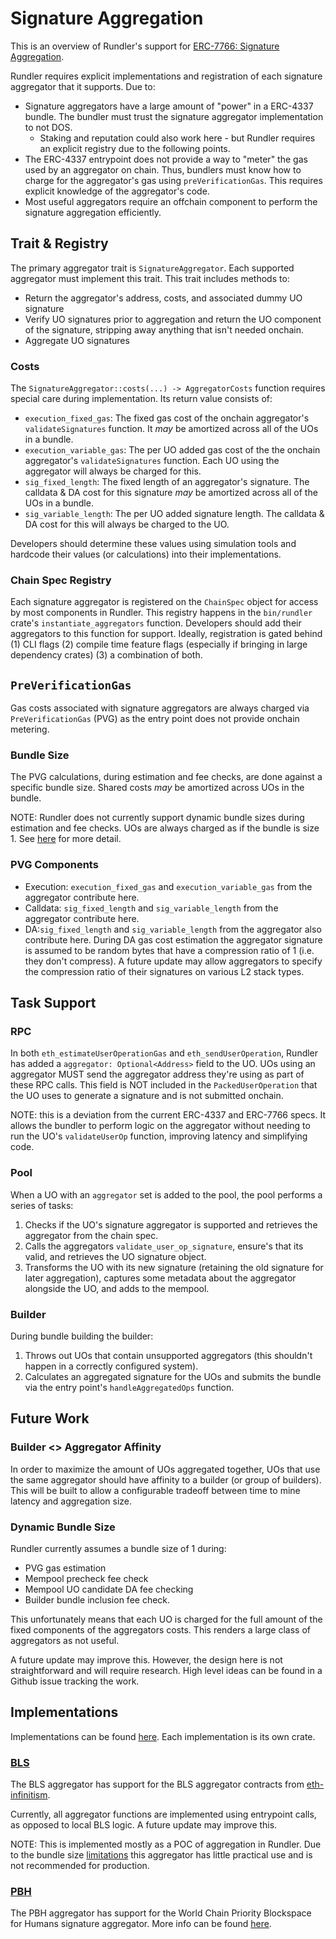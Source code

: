 # Signature Aggregation

This is an overview of Rundler's support for [ERC-7766: Signature Aggregation](https://eips.ethereum.org/EIPS/eip-7766).

Rundler requires explicit implementations and registration of each signature aggregator that it supports. Due to:

* Signature aggregators have a large amount of "power" in a ERC-4337 bundle. The bundler must trust the signature aggregator implementation to not DOS.
    * Staking and reputation could also work here - but Rundler requires an explicit registry due to the following points.
* The ERC-4337 entrypoint does not provide a way to "meter" the gas used by an aggregator on chain. Thus, bundlers must know how to charge for the aggregator's gas using `preVerificationGas`. This requires explicit knowledge of the aggregator's code.
* Most useful aggregators require an offchain component to perform the signature aggregation efficiently.

## Trait & Registry

The primary aggregator trait is `SignatureAggregator`. Each supported aggregator must implement this trait. This trait includes methods to:

* Return the aggregator's address, costs, and associated dummy UO signature
* Verify UO signatures prior to aggregation and return the UO component of the signature, stripping away anything that isn't needed onchain.
* Aggregate UO signatures

### Costs

The `SignatureAggregator::costs(...) -> AggregatorCosts` function requires special care during implementation. Its return value consists of:

* `execution_fixed_gas`: The fixed gas cost of the onchain aggregator's `validateSignatures` function. It *may* be amortized across all of the UOs in a bundle.  
* `execution_variable_gas`: The per UO added gas cost of the the onchain aggregator's `validateSignatures` function. Each UO using the aggregator will always be charged for this.
* `sig_fixed_length`: The fixed length of an aggregator's signature. The calldata & DA cost for this signature *may* be amortized across all of the UOs in a bundle.
* `sig_variable_length`: The per UO added signature length. The calldata & DA cost for this will always be charged to the UO.

Developers should determine these values using simulation tools and hardcode their values (or calculations) into their implementations.

### Chain Spec Registry

Each signature aggregator is registered on the `ChainSpec` object for access by most components in Rundler. This registry happens in the `bin/rundler` crate's `instantiate_aggregators` function. Developers should add their aggregators to this function for support. Ideally, registration is gated behind (1) CLI flags (2) compile time feature flags (especially if bringing in large dependency crates) (3) a combination of both.

## `PreVerificationGas`

Gas costs associated with signature aggregators are always charged via `PreVerificationGas` (PVG) as the entry point does not provide onchain metering.

### Bundle Size

The PVG calculations, during estimation and fee checks, are done against a specific bundle size. Shared costs *may* be amortized across UOs in the bundle.

NOTE: Rundler does not currently support dynamic bundle sizes during estimation and fee checks. UOs are always charged as if the bundle is size 1. See [here](#dynamic-bundle-size) for more detail.

### PVG Components

* Execution: `execution_fixed_gas` and `execution_variable_gas` from the aggregator contribute here.
* Calldata: `sig_fixed_length` and `sig_variable_length` from the aggregator contribute here.
* DA:`sig_fixed_length` and `sig_variable_length` from the aggregator also contribute here. During DA gas cost estimation the aggregator signature is assumed to be random bytes that have a compression ratio of 1 (i.e. they don't compress). A future update may allow aggregators to specify the compression ratio of their signatures on various L2 stack types.

## Task Support

### RPC

In both `eth_estimateUserOperationGas` and `eth_sendUserOperation`, Rundler has added a `aggregator: Optional<Address>` field to the UO. UOs using an aggregator MUST send the aggregator address they're using as part of these RPC calls. This field is NOT included in the `PackedUserOperation` that the UO uses to generate a signature and is not submitted onchain.

NOTE: this is a deviation from the current ERC-4337 and ERC-7766 specs. It allows the bundler to perform logic on the aggregator without needing to run the UO's `validateUserOp` function, improving latency and simplifying code.

### Pool

When a UO with an `aggregator` set is added to the pool, the pool performs a series of tasks:

1. Checks if the UO's signature aggregator is supported and retrieves the aggregator from the chain spec.
2. Calls the aggregators `validate_user_op_signature`, ensure's that its valid, and retrieves the UO signature object.
3. Transforms the UO with its new signature (retaining the old signature for later aggregation), captures some metadata about the aggregator alongside the UO, and adds to the mempool.

### Builder

During bundle building the builder:

1. Throws out UOs that contain unsupported aggregators (this shouldn't happen in a correctly configured system).
2. Calculates an aggregated signature for the UOs and submits the bundle via the entry point's `handleAggregatedOps` function.

## Future Work

### Builder <> Aggregator Affinity

In order to maximize the amount of UOs aggregated together, UOs that use the same aggregator should have affinity to a builder (or group of builders). This will be built to allow a configurable tradeoff between time to mine latency and aggregation size.

### Dynamic Bundle Size

Rundler currently assumes a bundle size of 1 during:

* PVG gas estimation
* Mempool precheck fee check
* Mempool UO candidate DA fee checking
* Builder bundle inclusion fee check.

This unfortunately means that each UO is charged for the full amount of the fixed components of the aggregators costs. This renders a large class of aggregators as not useful.

A future update may improve this. However, the design here is not straightforward and will require research. High level ideas can be found in a Github issue tracking the work.

## Implementations

Implementations can be found [here](../../crates/aggregators/). Each implementation is its own crate.

### [BLS](../../crates/aggregators/bls/)

The BLS aggregator has support for the BLS aggregator contracts from [eth-infinitism](https://github.com/eth-infinitism/account-abstraction-samples/tree/master/contracts/bls).

Currently, all aggregator functions are implemented using entrypoint calls, as opposed to local BLS logic. A future update may improve this.

NOTE: This is implemented mostly as a POC of aggregation in Rundler. Due to the bundle size [limitations](#dynamic-bundle-size) this aggregator has little practical use and is not recommended for production.

### [PBH](../../crates/aggregators/pbh/)

The PBH aggregator has support for the World Chain Priority Blockspace for Humans signature aggregator. More info can be found [here](https://github.com/worldcoin/world-chain/tree/main/contracts).
